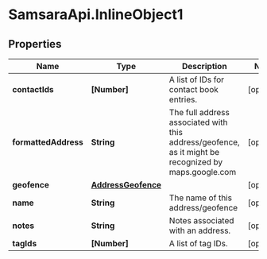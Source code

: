 # SamsaraApi.InlineObject1

## Properties
Name | Type | Description | Notes
------------ | ------------- | ------------- | -------------
**contactIds** | **[Number]** | A list of IDs for contact book entries. | [optional] 
**formattedAddress** | **String** | The full address associated with this address/geofence, as it might be recognized by maps.google.com | [optional] 
**geofence** | [**AddressGeofence**](AddressGeofence.md) |  | [optional] 
**name** | **String** | The name of this address/geofence | [optional] 
**notes** | **String** | Notes associated with an address. | [optional] 
**tagIds** | **[Number]** | A list of tag IDs. | [optional] 


